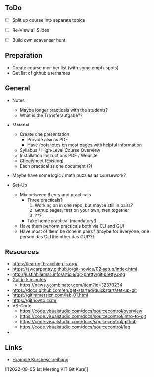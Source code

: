 ## ToDo
- [ ] Split up course into separate topics
- [ ] Re-View all Slides
- [ ] Build own scavenger hunt


## Preparation

- Create course member list (with some empty spots)
- Get list of github usernames

## General

- Notes
	- Maybe longer practicals with the students?
	- What is the Transferaufgabe??

- Material
	- Create one presentation
		- Provide also as PDF
		- Have footsnotes on most pages with helpful information
	- Syllabus / High-Level Course Overview
	- Installation Instructions PDF / Website
	- Cheatsheet (Existing)
	- Each practical as one document (?)

- Maybe have some logic / math puzzles as coursework?

- Set-Up
	- Mix between theory and practicals
		- Three practicals?
			1. Working on in one repo, but maybe still in pairs?
			2. Github pages, first on your own, then together
			3. ???
		- Take home practical (mandatory!)
	- Have them perform practicals both via CLI and GUI
	- Have most of them be done in pairs? (maybe for everyone, one person das CLI the other das GUI??)

## Resources
- https://learngitbranching.js.org/
- https://swcarpentry.github.io/git-novice/02-setup/index.html
- http://justinhileman.info/article/git-pretty/git-pretty.png
- [Gut in 5 minutes](https://www.garyrobinson.net/2014/10/git-in-two-minutes-for-a-solo-developer.html)
	- https://news.ycombinator.com/item?id=32370234
- https://docs.github.com/en/get-started/quickstart/set-up-git
- https://gitimmersion.com/lab_01.html
- https://githowto.com/
- VS-Code
	- https://code.visualstudio.com/docs/sourcecontrol/overview
	- https://code.visualstudio.com/docs/sourcecontrol/intro-to-git
	- https://code.visualstudio.com/docs/sourcecontrol/github
	- https://code.visualstudio.com/docs/sourcecontrol/faq
- 

## Links
- [Example Kursbeschreibung](https://studium.hoc.kit.edu/index.php/veranstaltungsdetailssp3/?id=1ca5ee62-22a7-4753-86c7-3d38d6368417)

![[2022-08-05 1st Meeting KIT Git Kurs]]